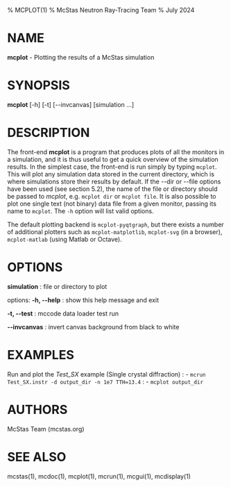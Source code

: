 % MCPLOT(1)
% McStas Neutron Ray-Tracing Team
% July 2024

# NAME

**mcplot** - Plotting the results of a McStas simulation

# SYNOPSIS

**mcplot** [-h] [-t] [--invcanvas] [simulation ...]

# DESCRIPTION

The front-end **mcplot** is a program that produces plots of
all the monitors in a simulation, and it is thus useful to get a quick overview
of the simulation results. In the simplest case, the front-end is run simply by
typing `mcplot`. This will plot any simulation data stored in the current
directory, which is where simulations store their results by default. If the
--dir or --file options have been used (see section 5.2), the name of the file
or directory should be passed to *mcplot*, e.g. `mcplot dir` or `mcplot file`. It
is also possible to plot one single text (not binary) data file from a given
monitor, passing its name to `mcplot`. The `-h` option will list valid options.

The default plotting backend is `mcplot-pyqtgraph`, but there exists a number of additional plotters such as `mcplot-matplotlib`, `mcplot-svg` (in a browser), `mcplot-matlab` (using Matlab or Octave).

# OPTIONS

**simulation**
:   file or directory to plot

   options:
**-h, --help**
:   show this help message and exit

**-t, --test**
:   mccode data loader test run

**--invcanvas**
:   invert canvas background from black to white

# EXAMPLES

Run and plot the *Test_SX* example (Single crystal diffraction)
:   - `mcrun Test_SX.instr -d output_dir -n 1e7 TTH=13.4`
:   - `mcplot output_dir`

# AUTHORS

McStas Team (mcstas.org)

# SEE ALSO

mcstas(1), mcdoc(1), mcplot(1), mcrun(1), mcgui(1), mcdisplay(1)
